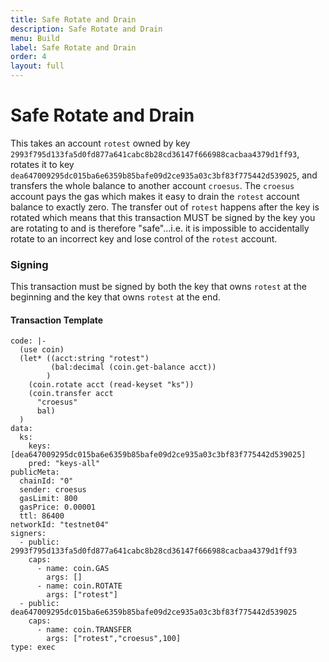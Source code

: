 ```yaml
---
title: Safe Rotate and Drain
description: Safe Rotate and Drain
menu: Build
label: Safe Rotate and Drain
order: 4
layout: full
---
```


# Safe Rotate and Drain

This takes an account `rotest` owned by key
`2993f795d133fa5d0fd877a641cabc8b28cd36147f666988cacbaa4379d1ff93`, rotates it
to key `dea647009295dc015ba6e6359b85bafe09d2ce935a03c3bf83f775442d539025`, and
transfers the whole balance to another account `croesus`. The `croesus` account
pays the gas which makes it easy to drain the `rotest` account balance to
exactly zero. The transfer out of `rotest` happens after the key is rotated
which means that this transaction MUST be signed by the key you are rotating to
and is therefore "safe"...i.e. it is impossible to accidentally rotate to an
incorrect key and lose control of the `rotest` account.

### Signing

This transaction must be signed by both the key that owns `rotest` at the
beginning and the key that owns `rotest` at the end.

#### Transaction Template

```pact title=" "
code: |-
  (use coin)
  (let* ((acct:string "rotest")
         (bal:decimal (coin.get-balance acct))
        )
    (coin.rotate acct (read-keyset "ks"))
    (coin.transfer acct
      "croesus"
      bal)
  )
data:
  ks:
    keys: [dea647009295dc015ba6e6359b85bafe09d2ce935a03c3bf83f775442d539025]
    pred: "keys-all"
publicMeta:
  chainId: "0"
  sender: croesus
  gasLimit: 800
  gasPrice: 0.00001
  ttl: 86400
networkId: "testnet04"
signers:
  - public: 2993f795d133fa5d0fd877a641cabc8b28cd36147f666988cacbaa4379d1ff93
    caps:
      - name: coin.GAS
        args: []
      - name: coin.ROTATE
        args: ["rotest"]
  - public: dea647009295dc015ba6e6359b85bafe09d2ce935a03c3bf83f775442d539025
    caps:
      - name: coin.TRANSFER
        args: ["rotest","croesus",100]
type: exec
```

